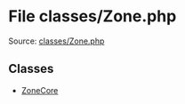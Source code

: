 File classes/Zone.php
=========

Source: [classes/Zone.php](https://github.com/PrestaShop/PrestaShop/blob/1.6.1.1/classes/Zone.php)


Classes
-------

* [ZoneCore](class.ZoneCore.md)


